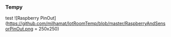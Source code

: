 ### Tempy

test
![Raspberry PinOut](https://github.com/milhamat/IotRoomTemp/blob/master/RaspberryAndSensorPinOut.png = 250x250)
